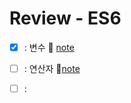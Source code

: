 # Review - ES6

- [x] : 변수
      📒 [note](https://www.notion.so/8ffe3a00889e48faa4948218c64711f1)
      <br />
- [ ] : 연산자
      📒[note](https://www.notion.so/96152867c01b45d0a512a5cd9d355912)

- [ ] :
